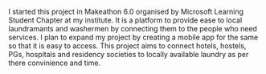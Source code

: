 I started this project in Makeathon 6.0 organised by Microsoft Learning Student Chapter at my institute. It is a platform to provide ease to local laundramants and washermen by connecting them to the people who need services. I plan to expand my project by creating a mobile app for the same so that it is easy to access. This project aims to connect hotels, hostels, PGs, hospitals and residency societies to locally available laundry as per there convinience and time. 
